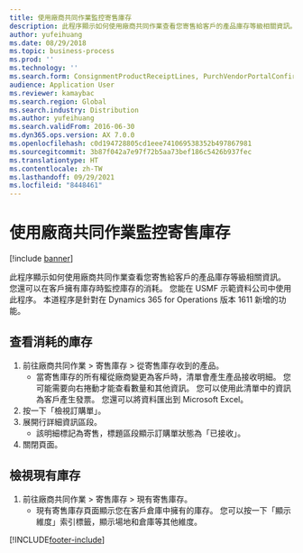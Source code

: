 ```yaml
---
title: 使用廠商共同作業監控寄售庫存
description: 此程序顯示如何使用廠商共同作業查看您寄售給客戶的產品庫存等級相關資訊。
author: yufeihuang
ms.date: 08/29/2018
ms.topic: business-process
ms.prod: ''
ms.technology: ''
ms.search.form: ConsignmentProductReceiptLines, PurchVendorPortalConfirmedOrders, DefaultDashboard, ConsignmentVendorPortalOnhand
audience: Application User
ms.reviewer: kamaybac
ms.search.region: Global
ms.search.industry: Distribution
ms.author: yufeihuang
ms.search.validFrom: 2016-06-30
ms.dyn365.ops.version: AX 7.0.0
ms.openlocfilehash: c0d194728805cd1eee741069538352b497867981
ms.sourcegitcommit: 3b87f042a7e97f72b5aa73bef186c5426b937fec
ms.translationtype: HT
ms.contentlocale: zh-TW
ms.lasthandoff: 09/29/2021
ms.locfileid: "8448461"
---
```

# <a name="monitor-consignment-inventory-using-vendor-collaboration"></a>使用廠商共同作業監控寄售庫存

[!include [banner](../../includes/banner.md)]

此程序顯示如何使用廠商共同作業查看您寄售給客戶的產品庫存等級相關資訊。 您還可以在客戶擁有庫存時監控庫存的消耗。 您能在 USMF 示範資料公司中使用此程序。 本道程序是針對在 Dynamics 365 for Operations 版本 1611 新增的功能。


## <a name="view-consumed-inventory"></a>查看消耗的庫存
1. 前往廠商共同作業 > 寄售庫存 > 從寄售庫存收到的產品。
    * 當寄售庫存的所有權從廠商變更為客戶時，清單會產生產品接收明細。 您可能需要向右捲動才能查看數量和其他資訊。 您可以使用此清單中的資訊為客戶產生發票。 您還可以將資料匯出到 Microsoft Excel。   
2. 按一下「檢視訂購單」。
3. 展開行詳細資訊區段。
    * 該明細標記為寄售，標題區段顯示訂購單狀態為「已接收」。  
4. 關閉頁面。

## <a name="view-on-hand-inventory"></a>檢視現有庫存
1. 前往廠商共同作業 > 寄售庫存 > 現有寄售庫存。
    * 現有寄售庫存頁面顯示您在客戶倉庫中擁有的庫存。 您可以按一下「顯示維度」索引標籤，顯示場地和倉庫等其他維度。   



[!INCLUDE[footer-include](../../../includes/footer-banner.md)]